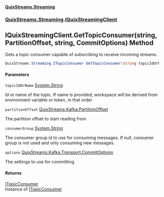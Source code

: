 #### [QuixStreams.Streaming](index.md 'index')
### [QuixStreams.Streaming](QuixStreams.Streaming.md 'QuixStreams.Streaming').[IQuixStreamingClient](IQuixStreamingClient.md 'QuixStreams.Streaming.IQuixStreamingClient')

## IQuixStreamingClient.GetTopicConsumer(string, PartitionOffset, string, CommitOptions) Method

Gets a topic consumer capable of subscribing to receive incoming streams.

```csharp
QuixStreams.Streaming.ITopicConsumer GetTopicConsumer(string topicIdOrName, QuixStreams.Kafka.PartitionOffset partitionOffset, string consumerGroup=null, QuixStreams.Kafka.Transport.CommitOptions options=null);
```
#### Parameters

<a name='QuixStreams.Streaming.IQuixStreamingClient.GetTopicConsumer(string,QuixStreams.Kafka.PartitionOffset,string,QuixStreams.Kafka.Transport.CommitOptions).topicIdOrName'></a>

`topicIdOrName` [System.String](https://docs.microsoft.com/en-us/dotnet/api/System.String 'System.String')

Id or name of the topic. If name is provided, workspace will be derived from environment variable or token, in that order

<a name='QuixStreams.Streaming.IQuixStreamingClient.GetTopicConsumer(string,QuixStreams.Kafka.PartitionOffset,string,QuixStreams.Kafka.Transport.CommitOptions).partitionOffset'></a>

`partitionOffset` [QuixStreams.Kafka.PartitionOffset](https://docs.microsoft.com/en-us/dotnet/api/QuixStreams.Kafka.PartitionOffset 'QuixStreams.Kafka.PartitionOffset')

The partition offset to start reading from

<a name='QuixStreams.Streaming.IQuixStreamingClient.GetTopicConsumer(string,QuixStreams.Kafka.PartitionOffset,string,QuixStreams.Kafka.Transport.CommitOptions).consumerGroup'></a>

`consumerGroup` [System.String](https://docs.microsoft.com/en-us/dotnet/api/System.String 'System.String')

The consumer group id to use for consuming messages. If null, consumer group is not used and only consuming new messages.

<a name='QuixStreams.Streaming.IQuixStreamingClient.GetTopicConsumer(string,QuixStreams.Kafka.PartitionOffset,string,QuixStreams.Kafka.Transport.CommitOptions).options'></a>

`options` [QuixStreams.Kafka.Transport.CommitOptions](https://docs.microsoft.com/en-us/dotnet/api/QuixStreams.Kafka.Transport.CommitOptions 'QuixStreams.Kafka.Transport.CommitOptions')

The settings to use for committing

#### Returns
[ITopicConsumer](ITopicConsumer.md 'QuixStreams.Streaming.ITopicConsumer')  
Instance of [ITopicConsumer](ITopicConsumer.md 'QuixStreams.Streaming.ITopicConsumer')